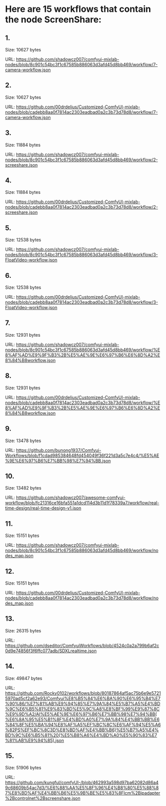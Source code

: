 # Here are 15 workflows that contain the node ScreenShare:

## 1. 

Size: 10627 bytes

URL: https://github.com/shadowcz007/comfyui-mixlab-nodes/blob/8c901c54bc3f1c67585b886063d3afd45d8bb469/workflow/7-camera-workflow.json

## 2. 

Size: 10627 bytes

URL: https://github.com/00drdelius/Customized-ComfyUI-mixlab-nodes/blob/cadebb8aa0f7814ac2303eadbad0a2c3b73d78d8/workflow/7-camera-workflow.json

## 3. 

Size: 11884 bytes

URL: https://github.com/shadowcz007/comfyui-mixlab-nodes/blob/8c901c54bc3f1c67585b886063d3afd45d8bb469/workflow/2-screeshare.json

## 4. 

Size: 11884 bytes

URL: https://github.com/00drdelius/Customized-ComfyUI-mixlab-nodes/blob/cadebb8aa0f7814ac2303eadbad0a2c3b73d78d8/workflow/2-screeshare.json

## 5. 

Size: 12538 bytes

URL: https://github.com/shadowcz007/comfyui-mixlab-nodes/blob/8c901c54bc3f1c67585b886063d3afd45d8bb469/workflow/3-FloatVideo-workflow.json

## 6. 

Size: 12538 bytes

URL: https://github.com/00drdelius/Customized-ComfyUI-mixlab-nodes/blob/cadebb8aa0f7814ac2303eadbad0a2c3b73d78d8/workflow/3-FloatVideo-workflow.json

## 7. 

Size: 12931 bytes

URL: https://github.com/shadowcz007/comfyui-mixlab-nodes/blob/8c901c54bc3f1c67585b886063d3afd45d8bb469/workflow/%E8%AF%AD%E9%9F%B3%2B%E5%AE%9E%E6%97%B6%E6%8D%A2%E8%84%B8workflow.json

## 8. 

Size: 12931 bytes

URL: https://github.com/00drdelius/Customized-ComfyUI-mixlab-nodes/blob/cadebb8aa0f7814ac2303eadbad0a2c3b73d78d8/workflow/%E8%AF%AD%E9%9F%B3%2B%E5%AE%9E%E6%97%B6%E6%8D%A2%E8%84%B8workflow.json

## 9. 

Size: 13478 bytes

URL: https://github.com/bunong1937/Comfyui-Workflows/blob/f1cdad985384648fd454049f36f221d3a5c7e4c4/%E5%AE%9E%E6%97%B6%E7%BB%98%E7%94%BB.json

## 10. 

Size: 13482 bytes

URL: https://github.com/shadowcz007/awesome-comfyui-workflow/blob/fc21316ce16bfa551a1dcd114d3b11d1f78339a7/workflow/real-time-design/real-time-design-v1.json

## 11. 

Size: 15151 bytes

URL: https://github.com/shadowcz007/comfyui-mixlab-nodes/blob/8c901c54bc3f1c67585b886063d3afd45d8bb469/workflow/nodes_map.json

## 12. 

Size: 15151 bytes

URL: https://github.com/00drdelius/Customized-ComfyUI-mixlab-nodes/blob/cadebb8aa0f7814ac2303eadbad0a2c3b73d78d8/workflow/nodes_map.json

## 13. 

Size: 26315 bytes

URL: https://github.com/dseditor/ComfyuiWorkflows/blob/4524c0a2a799b6af2c0d9e74856f3f6ffc077adb/SDXLrealtime.json

## 14. 

Size: 49847 bytes

URL: https://github.com/Rocky0102/workflows/blob/80187864af5ac75b6e9e57215970ad5cf2a62e93/Comfyui%E8%B5%84%E6%BA%90%E6%95%B4%E7%90%86/%E7%81%AB%E9%94%85%E7%9A%84%E5%B7%A5%E4%BD%9C%E6%B5%81%E9%83%BD%E5%9C%A8%E8%BF%99%E9%87%8C%E9%9D%A2/AI%E5%AE%9E%E6%97%B6%E7%BB%98%E7%94%BB(%E6%8A%95%E5%B1%8F%E4%BD%A0%E7%9A%84%E4%BB%BB%E6%84%8F%E5%BA%94%E8%AF%A5%EF%BC%8C%E6%AF%94%E5%A6%82PS%EF%BC%8C3D%E8%BD%AF%E4%BB%B6)%E5%B7%A5%E4%BD%9C%E6%B5%81%20(%E5%B8%A6%E4%BD%A0%E5%90%83%E7%81%AB%E9%94%85).json

## 15. 

Size: 51906 bytes

URL: https://github.com/kungful/comfyUI-/blob/462993a598d97ba62082d86a49c68609b54ac7d3/%E6%88%AA%E5%8F%96%E4%B8%80%E5%88%87%E8%BD%AF%E4%BB%B6%E5%9B%BE%E5%83%8Flcm%2Bipadapter%2Bcontrolnet%2Bscreenshare.json

